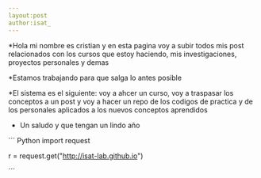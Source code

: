 ```yaml
---
layout:post
author:isat_
---
```

*Hola mi nombre es cristian y en esta pagina voy a subir todos mis post relacionados 
con los cursos que estoy haciendo, mis investigaciones, proyectos personales y demas

*Estamos trabajando para que salga lo antes posible

*El sistema es el siguiente:
 voy a ahcer un curso, voy a traspasar los conceptos a un post y voy a hacer un repo 
 de los codigos de practica y de los personales aplicados a los nuevos conceptos aprendidos
 
 * Un saludo y que tengan un lindo año 





´´´ Python
import request

r = request.get("http://isat-lab.github.io")

´´´
